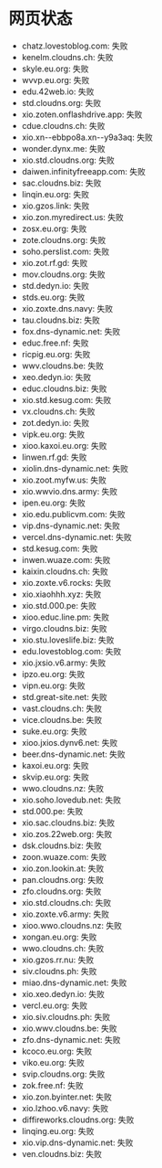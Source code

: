 # 网页状态
- chatz.lovestoblog.com: 失败
- kenelm.cloudns.ch: 失败
- skyle.eu.org: 失败
- wvvp.eu.org: 失败
- edu.42web.io: 失败
- std.cloudns.org: 失败
- xio.zoten.onflashdrive.app: 失败
- cdue.cloudns.ch: 失败
- xio.xn--ebbpo8a.xn--y9a3aq: 失败
- wonder.dynx.me: 失败
- xio.std.cloudns.org: 失败
- daiwen.infinityfreeapp.com: 失败
- sac.cloudns.biz: 失败
- linqin.eu.org: 失败
- xio.gzos.link: 失败
- xio.zon.myredirect.us: 失败
- zosx.eu.org: 失败
- zote.cloudns.org: 失败
- soho.perslist.com: 失败
- xio.zot.rf.gd: 失败
- mov.cloudns.org: 失败
- std.dedyn.io: 失败
- stds.eu.org: 失败
- xio.zoxte.dns.navy: 失败
- tau.cloudns.biz: 失败
- fox.dns-dynamic.net: 失败
- educ.free.nf: 失败
- ricpig.eu.org: 失败
- wwv.cloudns.be: 失败
- xeo.dedyn.io: 失败
- educ.cloudns.biz: 失败
- xio.std.kesug.com: 失败
- vx.cloudns.ch: 失败
- zot.dedyn.io: 失败
- vipk.eu.org: 失败
- xioo.kaxoi.eu.org: 失败
- linwen.rf.gd: 失败
- xiolin.dns-dynamic.net: 失败
- xio.zoot.myfw.us: 失败
- xio.wwvio.dns.army: 失败
- ipen.eu.org: 失败
- xio.edu.publicvm.com: 失败
- vip.dns-dynamic.net: 失败
- vercel.dns-dynamic.net: 失败
- std.kesug.com: 失败
- inwen.wuaze.com: 失败
- kaixin.cloudns.ch: 失败
- xio.zoxte.v6.rocks: 失败
- xio.xiaohhh.xyz: 失败
- xio.std.000.pe: 失败
- xioo.educ.line.pm: 失败
- virgo.cloudns.biz: 失败
- xio.stu.loveslife.biz: 失败
- edu.lovestoblog.com: 失败
- xio.jxsio.v6.army: 失败
- ipzo.eu.org: 失败
- vipn.eu.org: 失败
- std.great-site.net: 失败
- vast.cloudns.ch: 失败
- vice.cloudns.be: 失败
- suke.eu.org: 失败
- xioo.jxios.dynv6.net: 失败
- beer.dns-dynamic.net: 失败
- kaxoi.eu.org: 失败
- skvip.eu.org: 失败
- wwo.cloudns.nz: 失败
- xio.soho.lovedub.net: 失败
- std.000.pe: 失败
- xio.sac.cloudns.biz: 失败
- xio.zos.22web.org: 失败
- dsk.cloudns.biz: 失败
- zoon.wuaze.com: 失败
- xio.zon.lookin.at: 失败
- pan.cloudns.org: 失败
- zfo.cloudns.org: 失败
- xio.std.cloudns.ch: 失败
- xio.zoxte.v6.army: 失败
- xioo.wwo.cloudns.nz: 失败
- xongan.eu.org: 失败
- wwo.cloudns.ch: 失败
- xio.gzos.rr.nu: 失败
- siv.cloudns.ph: 失败
- miao.dns-dynamic.net: 失败
- xio.xeo.dedyn.io: 失败
- vercl.eu.org: 失败
- xio.siv.cloudns.ph: 失败
- xio.wwv.cloudns.be: 失败
- zfo.dns-dynamic.net: 失败
- kcoco.eu.org: 失败
- viko.eu.org: 失败
- svip.cloudns.org: 失败
- zok.free.nf: 失败
- xio.zon.byinter.net: 失败
- xio.lzhoo.v6.navy: 失败
- diffireworks.cloudns.org: 失败
- linqing.eu.org: 失败
- xio.vip.dns-dynamic.net: 失败
- ven.cloudns.biz: 失败
